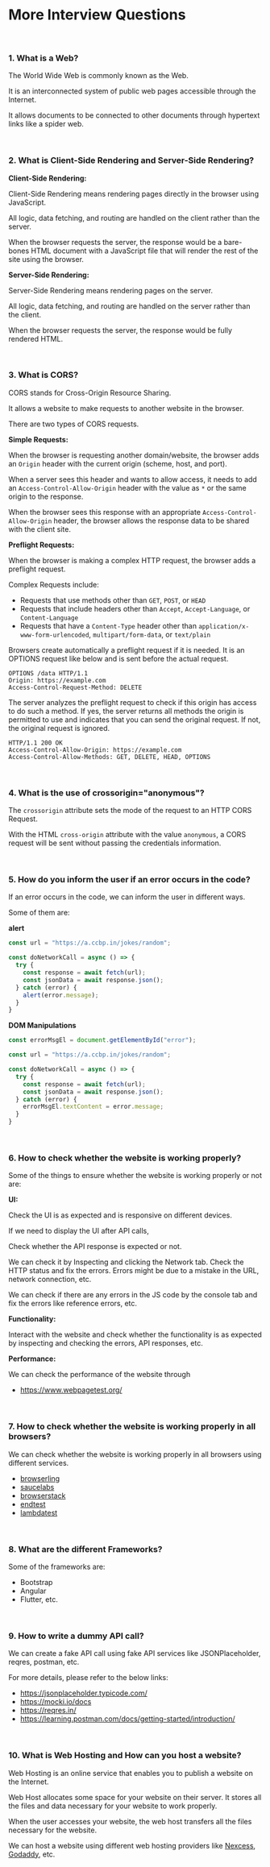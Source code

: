 
# More Interview Questions

<br>

### 1. What is a Web?

The World Wide Web is commonly known as the Web.

It is an interconnected system of public web pages accessible through the Internet.

It allows documents to be connected to other documents through hypertext links like a spider web.

<br>

### 2. What is Client-Side Rendering and Server-Side Rendering?

**Client-Side Rendering:**

Client-Side Rendering means rendering pages directly in the browser using JavaScript.

All logic, data fetching, and routing are handled on the client rather than the server.

When the browser requests the server, the response would be a bare-bones HTML document with a JavaScript file that will render the rest of the site using the browser.

**Server-Side Rendering:**

Server-Side Rendering means rendering pages on the server.

All logic, data fetching, and routing are handled on the server rather than the client.

When the browser requests the server, the response would be fully rendered HTML.

<br>

### 3. What is CORS?

CORS stands for Cross-Origin Resource Sharing.

It allows a website to make requests to another website in the browser.

There are two types of CORS requests.

**Simple Requests:**

When the browser is requesting another domain/website, the browser adds an `Origin` header with the current origin (scheme, host, and port).

When a server sees this header and wants to allow access, it needs to add an `Access-Control-Allow-Origin` header with the value as `*` or the same origin to the response.

When the browser sees this response with an appropriate `Access-Control-Allow-Origin` header, the browser allows the response data to be shared with the client site.

**Preflight Requests:**

When the browser is making a complex HTTP request, the browser adds a preflight request.

Complex Requests include:

- Requests that use methods other than `GET`, `POST`, or `HEAD`
- Requests that include headers other than `Accept`, `Accept-Language`, or `Content-Language`
- Requests that have a `Content-Type` header other than `application/x-www-form-urlencoded`, `multipart/form-data`, or `text/plain`

Browsers create automatically a preflight request if it is needed. It is an OPTIONS request like below and is sent before the actual request.

```shell
OPTIONS /data HTTP/1.1
Origin: https://example.com
Access-Control-Request-Method: DELETE
```

The server analyzes the preflight request to check if this origin has access to do such a method. If yes, the server returns all methods the origin is permitted to use and indicates that you can send the original request. If not, the original request is ignored.

```shell
HTTP/1.1 200 OK
Access-Control-Allow-Origin: https://example.com
Access-Control-Allow-Methods: GET, DELETE, HEAD, OPTIONS
```

<br>

### 4. What is the use of crossorigin="anonymous"?

The `crossorigin` attribute sets the mode of the request to an HTTP CORS Request.

With the HTML `cross-origin` attribute with the value `anonymous`, a CORS request will be sent without passing the credentials information.

<br>

### 5. How do you inform the user if an error occurs in the code?

If an error occurs in the code, we can inform the user in different ways.

Some of them are:

**alert**

```js
const url = "https://a.ccbp.in/jokes/random";

const doNetworkCall = async () => {
  try {
    const response = await fetch(url);
    const jsonData = await response.json();
  } catch (error) {
    alert(error.message);
  }
}
```

**DOM Manipulations**

```js
const errorMsgEl = document.getElementById("error");

const url = "https://a.ccbp.in/jokes/random";

const doNetworkCall = async () => {
  try {
    const response = await fetch(url);
    const jsonData = await response.json();
  } catch (error) {
    errorMsgEl.textContent = error.message;
  }
}
```

<br>

### 6. How to check whether the website is working properly?

Some of the things to ensure whether the website is working properly or not are:

**UI:**

Check the UI is as expected and is responsive on different devices.

If we need to display the UI after API calls,

Check whether the API response is expected or not. 

We can check it by Inspecting and clicking the Network tab. Check the HTTP status and fix the errors. Errors might be due to a mistake in the URL, network connection, etc.

We can check if there are any errors in the JS code by the console tab and fix the errors like reference errors, etc.

**Functionality:**

Interact with the website and check whether the functionality is as expected by inspecting and checking the errors, API responses, etc.

**Performance:**

We can check the performance of the website through

- https://www.webpagetest.org/

<br>

### 7. How to check whether the website is working properly in all browsers?

We can check whether the website is working properly in all browsers using different services.

- [browserling](https://www.browserling.com/)
- [saucelabs](https://saucelabs.com/)
- [browserstack](https://www.browserstack.com/)
- [endtest](https://endtest.io/)
- [lambdatest](https://www.lambdatest.com/)

<br>

### 8. What are the different Frameworks?

Some of the frameworks are:

- Bootstrap
- Angular
- Flutter, etc.

<br>

### 9. How to write a dummy API call?

We can create a fake API call using fake API services like JSONPlaceholder, reqres, postman, etc.

For more details, please refer to the below links:

- https://jsonplaceholder.typicode.com/
- https://mocki.io/docs
- https://reqres.in/
- https://learning.postman.com/docs/getting-started/introduction/

<br>

### 10. What is Web Hosting and How can you host a website?

Web Hosting is an online service that enables you to publish a website on the Internet.

Web Host allocates some space for your website on their server. It stores all the files and data necessary for your website to work properly.

When the user accesses your website, the web host transfers all the files necessary for the website.

We can host a website using different web hosting providers like [Nexcess](https://shop.nexcess.net/wordpress-plans/?irgwc=1&clickid=Wu81fRU0xxyIUO0S4QUH-Wf%3AUkGRxX0ZqVqI1M0&iradid=583817&irpid=1380263&sharedid=&_ir=1&utm_medium=affiliate), [Godaddy](https://in.godaddy.com/), etc.


